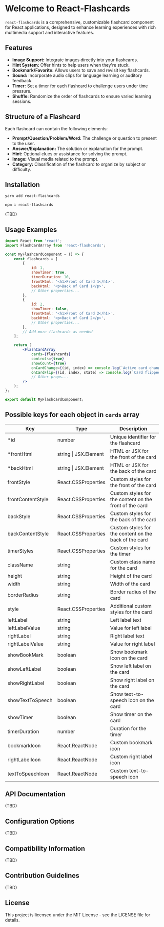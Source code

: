 # Welcome to React-Flashcards

`react-flashcards` is a comprehensive, customizable flashcard component for React applications, designed to enhance learning experiences with rich multimedia support and interactive features.

## Features

- **Image Support:** Integrate images directly into your flashcards.
- **Hint System:** Offer hints to help users when they're stuck.
- **Bookmark/Favorite:** Allows users to save and revisit key flashcards.
- **Sound:** Incorporate audio clips for language learning or auditory feedback.
- **Timer:** Set a timer for each flashcard to challenge users under time pressure.
- **Shuffle:** Randomize the order of flashcards to ensure varied learning sessions.

## Structure of a Flashcard

Each flashcard can contain the following elements:
- **Prompt/Question/Problem/Word:** The challenge or question to present to the user.
- **Answer/Explanation:** The solution or explanation for the prompt.
- **Hint:** Optional clues or assistance for solving the prompt.
- **Image:** Visual media related to the prompt.
- **Category:** Classification of the flashcard to organize by subject or difficulty.

## Installation

```sh
yarn add react-flashcards
```

```sh
npm i react-flashcards
```

(TBD)

## Usage Examples


```jsx
import React from 'react';
import FlashCardArray from 'react-flashcards';

const MyFlashcardComponent = () => {
    const flashcards = [
        {
            id: 1,
            showTimer: true,
            timerDuration: 10,
            frontHtml: '<h1>Front of Card 1</h1>',
            backHtml: '<p>Back of Card 1</p>',
            // Other properties...
        },
        {
            id: 2,
            showTimer: false,
            frontHtml: '<h1>Front of Card 2</h1>',
            backHtml: '<p>Back of Card 2</p>',
            // Other properties...
        },
        // Add more flashcards as needed
    ];

    return (
        <FlashCardArray
            cards={flashcards}
            controls={true}
            showCount={true}
            onCardChange={(id, index) => console.log(`Active card changed: ID ${id}, Index ${index}`)}
            onCardFlip={(id, index, state) => console.log(`Card flipped: ID ${id}, Index ${index}, Flipped ${state}`)}
            // Other props...
        />
    );
};

export default MyFlashcardComponent;
``` 

## Possible keys for each object in `cards` array

| Key                 | Type                  | Description                        |
| ------------------- | --------------------- | ---------------------------------- |
| \*id                | number                | Unique identifier for the flashcard |
| \*frontHtml         | string \| JSX.Element | HTML or JSX for the front of the card |
| \*backHtml          | string \| JSX.Element | HTML or JSX for the back of the card |
| frontStyle          | React.CSSProperties   | Custom styles for the front of the card |
| frontContentStyle   | React.CSSProperties   | Custom styles for the content on the front of the card |
| backStyle           | React.CSSProperties   | Custom styles for the back of the card |
| backContentStyle    | React.CSSProperties   | Custom styles for the content on the back of the card |
| timerStyles         | React.CSSProperties   | Custom styles for the timer        |
| className           | string                | Custom class name for the card     |
| height              | string                | Height of the card                 |
| width               | string                | Width of the card                  |
| borderRadius        | string                | Border radius of the card          |
| style               | React.CSSProperties   | Additional custom styles for the card |
| leftLabel           | string                | Left label text                    |
| leftLabelValue      | string                | Value for left label               |
| rightLabel          | string                | Right label text                   |
| rightLabelValue     | string                | Value for right label              |
| showBookMark        | boolean               | Show bookmark icon on the card     |
| showLeftLabel       | boolean               | Show left label on the card        |
| showRightLabel      | boolean               | Show right label on the card       |
| showTextToSpeech    | boolean               | Show text-to-speech icon on the card |
| showTimer           | boolean               | Show timer on the card             |
| timerDuration       | number                | Duration for the timer             |
| bookmarkIcon        | React.ReactNode       | Custom bookmark icon               |
| rightLabelIcon      | React.ReactNode       | Custom right label icon            |
| textToSpeechIcon    | React.ReactNode       | Custom text-to-speech icon         |





## API Documentation

(TBD)

## Configuration Options

(TBD)

## Compatibility Information

(TBD)

## Contribution Guidelines

(TBD)

## License

This project is licensed under the MIT License - see the LICENSE file for details.
